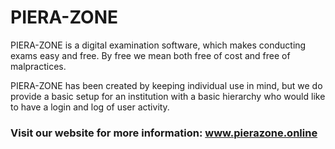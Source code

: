 # PIERA-ZONE
PIERA-ZONE is a digital examination software, which makes conducting exams easy and free. By free we mean both free of cost and free of malpractices.

PIERA-ZONE has been created by keeping individual use in mind, but we do provide a basic setup for an institution with a basic hierarchy who would like to have a login and log of user activity.

### Visit our website for more information: www.pierazone.online

